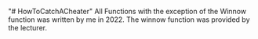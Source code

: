 "# HowToCatchACheater" 
All Functions with the exception of the Winnow function was written by me in 2022. The winnow function was provided by the lecturer.
